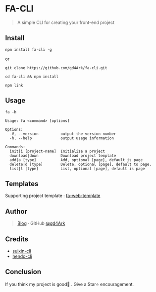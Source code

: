 # FA-CLI

> A simple CLI for creating your front-end project

## Install

```
npm install fa-cli -g
```

or

```
git clone https://github.com/gd4Ark/fa-cli.git

cd fa-cli && npm install

npm link
```

## Usage

```
fa -h
```

```
Usage: fa <command> [options]

Options:
  -V, --version          output the version number
  -h, --help             output usage information

Commands:
  init|i [project-name]  Initialize a project
  download|down          Download project template
  add|a [type]           Add, optional [page], default is page
  delete|d [type]        Delete, optional [page], default to page.
  list|l [type]          List, optional [page], default is page
```

## Templates

Supporting project template : [fa-web-template](https://github.com/fa-web-template)

## Author

> [Blog](https://4ark.me/) · GitHub [@gd4Ark](https://github.com/gd4Ark)

## Credits

- [suixin-cli](https://github.com/Estelle00/suixin-cli)
- [hendo-cli](https://github.com/qh08/hendo-cli)

## Conclusion

If you think my project is good👏 . Give a Star⭐ encouragement.
